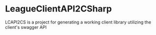 # LeagueClientAPI2CSharp
 LCAPI2CS is a project for generating a working client library utilizing the client's swagger API
